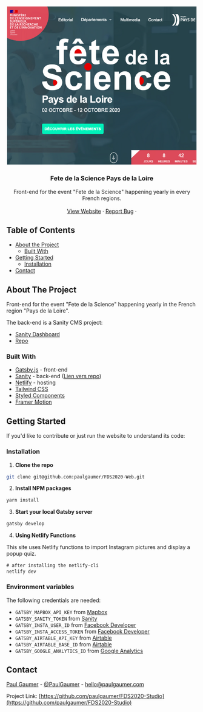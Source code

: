 <!-- PROJECT LOGO -->
<br />
<p align="center">
  <a href="https://github.com/paulgaumer/v3_portfolio">
    <img src="static/images/fetedelascience.png" alt="Logo" width="500">
  </a>

  <h3 align="center">Fete de la Science Pays de la Loire</h3>

  <p align="center">
    Front-end for the event "Fete de la Science" happening yearly in every French regions.
    <br />
    <br />
    <a href="https://fetedelascience-paysdelaloire.fr/">View Website</a>
    ·
    <a href="https://www.paulgaumer.com/#contact-form">Report Bug</a>
    ·
  </p>
</p>

<!-- TABLE OF CONTENTS -->

## Table of Contents

- [About the Project](#about-the-project)
  - [Built With](#built-with)
- [Getting Started](#getting-started)
  - [Installation](#installation)
- [Contact](#contact)

<!-- ABOUT THE PROJECT -->

## About The Project

Front-end for the event "Fete de la Science" happening yearly in the French region "Pays de la Loire".

The back-end is a Sanity CMS project:

- [Sanity Dashboard](https://fete-de-la-science-pdl.sanity.studio/)
- [Repo](https://github.com/paulgaumer/FDS2020-Studio)

### Built With

- [Gatsby.js](https://www.gatsbyjs.com/) - front-end
- [Sanity](https://www.sanity.io/) - back-end ([Lien vers repo](https://github.com/paulgaumer/FDS2020-Studio))
- [Netlify](https://netlify.com) - hosting
- [Tailwind CSS](https://tailwindcss.com)
- [Styled Components](https://styled-components.com/)
- [Framer Motion](https://www.framer.com/motion/)

<!-- GETTING STARTED -->

## Getting Started

If you'd like to contribute or just run the website to understand its code:

### Installation

1. **Clone the repo**

```sh
git clone git@github.com:paulgaumer/FDS2020-Web.git
```

2. **Install NPM packages**

```sh
yarn install
```

3. **Start your local Gatsby server**

```sh
gatsby develop
```

4. **Using Netlify Functions**

This site uses Netlify functions to import Instagram pictures and display a popup quiz.

```shell
# after installing the netlify-cli
netlify dev
```

### Environment variables

The following credentials are needed:

- `GATSBY_MAPBOX_API_KEY` from [Mapbox](https://www.mapbox.com/)
- `GATSBY_SANITY_TOKEN` from [Sanity](https://www.sanity.io/)
- `GATSBY_INSTA_USER_ID` from [Facebook Developer](https://developers.facebook.com/)
- `GATSBY_INSTA_ACCESS_TOKEN` from [Facebook Developer](https://developers.facebook.com/)
- `GATSBY_AIRTABLE_API_KEY` from [Airtable](https://airtable.com/)
- `GATSBY_AIRTABLE_BASE_ID` from [Airtable](https://airtable.com/)
- `GATSBY_GOOGLE_ANALYTICS_ID` from [Google Analytics](https://analytics.google.com/)

<!-- CONTACT -->

## Contact

[Paul Gaumer](https://paulgaumer.com) - [@PaulGaumer](https://twitter.com/@PaulGaumer) - hello@paulgaumer.com

Project Link: [https://github.com/paulgaumer/FDS2020-Studio](https://github.com/paulgaumer/FDS2020-Studio)
